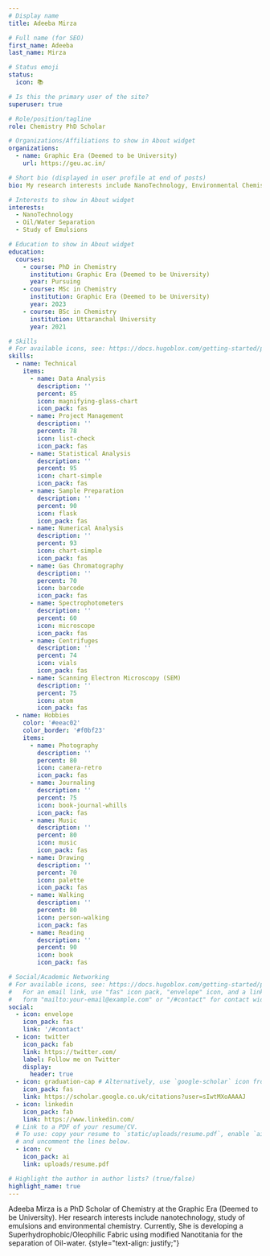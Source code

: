 ```yaml
---
# Display name
title: Adeeba Mirza

# Full name (for SEO)
first_name: Adeeba
last_name: Mirza

# Status emoji
status:
  icon: 📚

# Is this the primary user of the site?
superuser: true

# Role/position/tagline
role: Chemistry PhD Scholar

# Organizations/Affiliations to show in About widget
organizations:
  - name: Graphic Era (Deemed to be University)
    url: https://geu.ac.in/

# Short bio (displayed in user profile at end of posts)
bio: My research interests include NanoTechnology, Environmental Chemistry and Organic Chemistry.

# Interests to show in About widget
interests:
  - NanoTechnology
  - Oil/Water Separation
  - Study of Emulsions

# Education to show in About widget
education:
  courses:
    - course: PhD in Chemistry
      institution: Graphic Era (Deemed to be University)
      year: Pursuing
    - course: MSc in Chemistry
      institution: Graphic Era (Deemed to be University)
      year: 2023
    - course: BSc in Chemistry
      institution: Uttaranchal University
      year: 2021

# Skills
# For available icons, see: https://docs.hugoblox.com/getting-started/page-builder/#icons
skills:
  - name: Technical
    items:
      - name: Data Analysis 
        description: ''
        percent: 85
        icon: magnifying-glass-chart
        icon_pack: fas
      - name: Project Management
        description: ''
        percent: 78
        icon: list-check
        icon_pack: fas
      - name: Statistical Analysis 
        description: ''
        percent: 95
        icon: chart-simple
        icon_pack: fas
      - name: Sample Preparation
        description: ''
        percent: 90
        icon: flask
        icon_pack: fas
      - name: Numerical Analysis 
        description: ''
        percent: 93
        icon: chart-simple
        icon_pack: fas
      - name: Gas Chromatography
        description: ''
        percent: 70
        icon: barcode
        icon_pack: fas
      - name: Spectrophotometers
        description: ''
        percent: 60
        icon: microscope
        icon_pack: fas
      - name: Centrifuges
        description: ''
        percent: 74
        icon: vials
        icon_pack: fas
      - name: Scanning Electron Microscopy (SEM)
        description: ''
        percent: 75
        icon: atom
        icon_pack: fas
  - name: Hobbies
    color: '#eeac02'
    color_border: '#f0bf23'
    items:
      - name: Photography
        description: ''
        percent: 80
        icon: camera-retro
        icon_pack: fas
      - name: Journaling
        description: ''
        percent: 75
        icon: book-journal-whills
        icon_pack: fas
      - name: Music
        description: ''
        percent: 80
        icon: music
        icon_pack: fas
      - name: Drawing
        description: ''
        percent: 70
        icon: palette
        icon_pack: fas
      - name: Walking
        description: ''
        percent: 80
        icon: person-walking
        icon_pack: fas
      - name: Reading
        description: ''
        percent: 90
        icon: book
        icon_pack: fas

# Social/Academic Networking
# For available icons, see: https://docs.hugoblox.com/getting-started/page-builder/#icons
#   For an email link, use "fas" icon pack, "envelope" icon, and a link in the
#   form "mailto:your-email@example.com" or "/#contact" for contact widget.
social:
  - icon: envelope
    icon_pack: fas
    link: '/#contact'
  - icon: twitter
    icon_pack: fab
    link: https://twitter.com/
    label: Follow me on Twitter
    display:
      header: true
  - icon: graduation-cap # Alternatively, use `google-scholar` icon from `ai` icon pack
    icon_pack: fas
    link: https://scholar.google.co.uk/citations?user=sIwtMXoAAAAJ
  - icon: linkedin
    icon_pack: fab
    link: https://www.linkedin.com/
  # Link to a PDF of your resume/CV.
  # To use: copy your resume to `static/uploads/resume.pdf`, enable `ai` icons in `params.yaml`,
  # and uncomment the lines below.
  - icon: cv
    icon_pack: ai
    link: uploads/resume.pdf

# Highlight the author in author lists? (true/false)
highlight_name: true
---
```


Adeeba Mirza is a PhD Scholar of Chemistry at the Graphic Era (Deemed to be University). Her research interests include nanotechnology, study of emulsions and environmental chemistry. Currently, She is developing a Superhydrophobic/Oleophilic Fabric using modified Nanotitania for the separation of Oil-water.
{style="text-align: justify;"}
